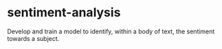 # sentiment-analysis
Develop and train a model to identify, within a body of text, the sentiment towards a subject.
